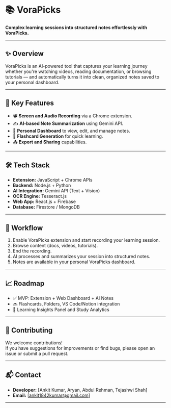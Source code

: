 # 📚 VoraPicks

**Complex learning sessions into structured notes effortlessly with VoraPicks.**  

---

## ✨ Overview

VoraPicks is an AI-powered tool that captures your learning journey whether you're watching videos, reading documentation, or browsing tutorials — and automatically turns it into clean, organized notes saved to your personal dashboard.

---

## 🚀 Key Features
- 📽️ **Screen and Audio Recording** via a Chrome extension.
- ✍️ **AI-based Note Summarization** using Gemini API.
- 📂 **Personal Dashboard** to view, edit, and manage notes.
- 🧠 **Flashcard Generation** for quick learning.
- 📤 **Export and Sharing** capabilities.

---

## 🛠️ Tech Stack
- **Extension:** JavaScript + Chrome APIs
- **Backend:** Node.js + Python
- **AI Integration:** Gemini API (Text + Vision)
- **OCR Engine:** Tesseract.js
- **Web App:** React.js + Firebase
- **Database:** Firestore / MongoDB

---

## 🎯 Workflow
1. Enable VoraPicks extension and start recording your learning session.
2. Browse content (docs, videos, tutorials).
3. End the recording.
4. AI processes and summarizes your session into structured notes.
5. Notes are available in your personal VoraPicks dashboard.

---

## 📈 Roadmap
- ✅ MVP: Extension + Web Dashboard + AI Notes
- 🔜 Flashcards, Folders, VS Code/Notion integration
- 🔮 Learning Insights Panel and Study Analytics

---

## 🤝 Contributing
We welcome contributions!  
If you have suggestions for improvements or find bugs, please open an issue or submit a pull request.

---

## 📬 Contact
- **Developer:** [Ankit Kumar, Aryan, Abdul Rehman, Tejashwi Shah]
- **Email:** [ankit1842kumar@gmail.com]
---
